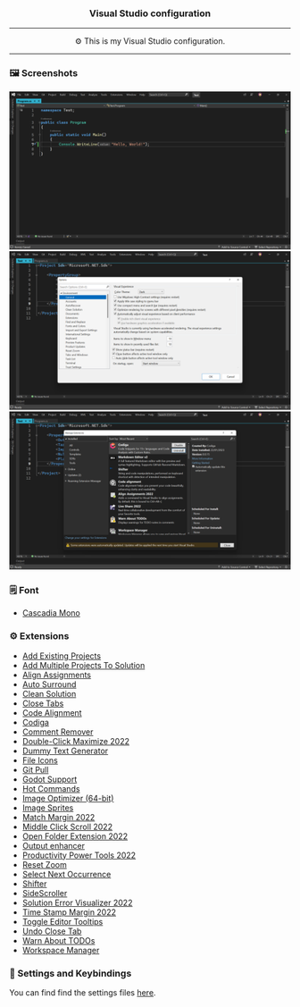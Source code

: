 <h3 align="center">
    Visual Studio configuration
</h3>

---

<p align="center">
    ⚙️ This is my Visual Studio configuration.
</p>

---

### 🖼️ Screenshots
![](screenshots/screenshot1.png)
![](screenshots/screenshot2.png)
![](screenshots/screenshot3.png)

### 🗒️ Font
- [Cascadia Mono](https://github.com/microsoft/cascadia-code)

### ⚙️ Extensions
- [Add Existing Projects](https://marketplace.visualstudio.com/items?itemName=RichardJMoss.AddExistingProjects)
- [Add Multiple Projects To Solution](https://marketplace.visualstudio.com/items?itemName=MaciejGudanowicz.AddMultipleProjectsToSolution)
- [Align Assignments](https://marketplace.visualstudio.com/items?itemName=VisualStudioPlatformTeam.AlignAssignments)
- [Auto Surround](https://marketplace.visualstudio.com/items?itemName=reduckted.AutoSurround)
- [Clean Solution](https://marketplace.visualstudio.com/items?itemName=MadsKristensen.CleanSolution)
- [Close Tabs](https://marketplace.visualstudio.com/items?itemName=BenHamida.CloseTabs)
- [Code Alignment](https://marketplace.visualstudio.com/items?itemName=cpmcgrath.Codealignment)
- [Codiga](https://marketplace.visualstudio.com/items?itemName=codiga.vsextension)
- [Comment Remover](https://marketplace.visualstudio.com/items?itemName=MadsKristensen.CommentRemover)
- [Double-Click Maximize 2022](https://marketplace.visualstudio.com/items?itemName=VisualStudioPlatformTeam.Double-ClickMaximize2022)
- [Dummy Text Generator](https://marketplace.visualstudio.com/items?itemName=MadsKristensen.DummyTextGenerator)
- [File Icons](https://marketplace.visualstudio.com/items?itemName=MadsKristensen.FileIcons)
- [Git Pull](https://marketplace.visualstudio.com/items?itemName=MadsKristensen.GitPull)
- [Godot Support](https://github.com/godotengine/godot-csharp-visualstudio)
- [Hot Commands](https://marketplace.visualstudio.com/items?itemName=JustinClareburtMSFT.HotCommands2017)
- [Image Optimizer (64-bit)](https://marketplace.visualstudio.com/items?itemName=MadsKristensen.ImageOptimizer)
- [Image Sprites](https://marketplace.visualstudio.com/items?itemName=MadsKristensen.ImageSprites)
- [Match Margin 2022](https://marketplace.visualstudio.com/items?itemName=VisualStudioPlatformTeam.MatchMargin)
- [Middle Click Scroll 2022](https://marketplace.visualstudio.com/items?itemName=VisualStudioPlatformTeam.MiddleClickScroll)
- [Open Folder Extension 2022](https://marketplace.visualstudio.com/items?itemName=DavidRoller.OpenFolderExtension2019)
- [Output enhancer](https://marketplace.visualstudio.com/items?itemName=NikolayBalakin.Outputenhancer)
- [Productivity Power Tools 2022](https://marketplace.visualstudio.com/items?itemName=VisualStudioPlatformTeam.ProductivityPowerPack2022)
- [Reset Zoom](https://marketplace.visualstudio.com/items?itemName=MadsKristensen.ResetZoom)
- [Select Next Occurrence](https://marketplace.visualstudio.com/items?itemName=thomaswelen.SelectNextOccurrence)
- [Shifter](https://marketplace.visualstudio.com/items?itemName=MadsKristensen.Shifter)
- [SideScroller](https://marketplace.visualstudio.com/items?itemName=drewnoakes.SideScroller)
- [Solution Error Visualizer 2022](https://marketplace.visualstudio.com/items?itemName=VisualStudioPlatformTeam.SolutionErrorVisualizer)
- [Time Stamp Margin 2022](https://marketplace.visualstudio.com/items?itemName=VisualStudioPlatformTeam.TimeStampMargin)
- [Toggle Editor Tooltips](https://marketplace.visualstudio.com/items?itemName=MadsKristensen.ToggleEditorTooltips)
- [Undo Close Tab](https://marketplace.visualstudio.com/items?itemName=reduckted.UndoCloseTab)
- [Warn About TODOs](https://marketplace.visualstudio.com/items?itemName=MattLaceyLtd.WarnAboutTODOs)
- [Workspace Manager](https://marketplace.visualstudio.com/items?itemName=AndreyVeselov.WorkspaceManager)

### 🔧 Settings and Keybindings
You can find find the settings files [here](./settings.vssettings).
